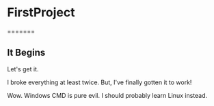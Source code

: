 
# FirstProject
=======
## It Begins

Let's get it.

I broke everything at least twice. But, I've finally gotten it to work!

Wow. Windows CMD is pure evil. I should probably learn Linux instead.